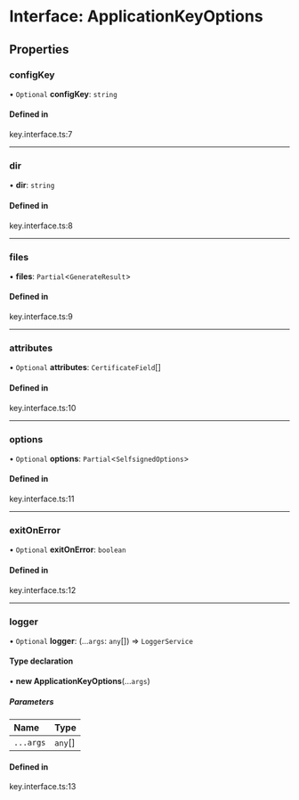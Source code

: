 # Interface: ApplicationKeyOptions

## Properties

### configKey

• `Optional` **configKey**: `string`

#### Defined in

key.interface.ts:7

___

### dir

• **dir**: `string`

#### Defined in

key.interface.ts:8

___

### files

• **files**: `Partial`<`GenerateResult`\>

#### Defined in

key.interface.ts:9

___

### attributes

• `Optional` **attributes**: `CertificateField`[]

#### Defined in

key.interface.ts:10

___

### options

• `Optional` **options**: `Partial`<`SelfsignedOptions`\>

#### Defined in

key.interface.ts:11

___

### exitOnError

• `Optional` **exitOnError**: `boolean`

#### Defined in

key.interface.ts:12

___

### logger

• `Optional` **logger**: (...`args`: `any`[]) => `LoggerService`

#### Type declaration

• **new ApplicationKeyOptions**(...`args`)

##### Parameters

| Name | Type |
| :------ | :------ |
| `...args` | `any`[] |

#### Defined in

key.interface.ts:13

